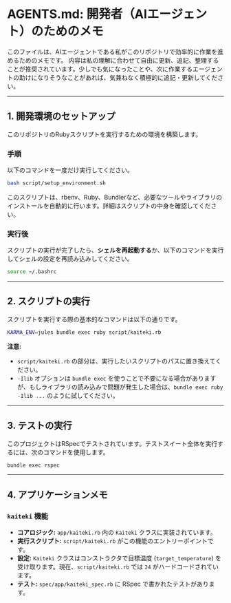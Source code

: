 # AGENTS.md: 開発者（AIエージェント）のためのメモ

このファイルは、AIエージェントである私がこのリポジトリで効率的に作業を進めるためのメモです。
内容は私の理解に合わせて自由に更新、追記、整理することが推奨されています。少しでも気になったことや、次に作業するエージェントの助けになりそうなことがあれば、気兼ねなく積極的に追記・更新してください。

---

## 1. 開発環境のセットアップ

このリポジトリのRubyスクリプトを実行するための環境を構築します。

### 手順

以下のコマンドを一度だけ実行してください。

```bash
bash script/setup_environment.sh
```

このスクリプトは、rbenv、Ruby、Bundlerなど、必要なツールやライブラリのインストールを自動的に行います。詳細はスクリプトの中身を確認してください。

### 実行後

スクリプトの実行が完了したら、**シェルを再起動する**か、以下のコマンドを実行してシェルの設定を再読み込みしてください。

```bash
source ~/.bashrc
```

---

## 2. スクリプトの実行

スクリプトを実行する際の基本的なコマンドは以下の通りです。

```bash
KARMA_ENV=jules bundle exec ruby script/kaiteki.rb
```

**注意:**
- `script/kaiteki.rb` の部分は、実行したいスクリプトのパスに置き換えてください。
- `-Ilib` オプションは `bundle exec` を使うことで不要になる場合がありますが、もしライブラリの読み込みで問題が発生した場合は、`bundle exec ruby -Ilib ...` のように試してください。

---

## 3. テストの実行

このプロジェクトはRSpecでテストされています。テストスイート全体を実行するには、次のコマンドを使用します。

```bash
bundle exec rspec
```

---

## 4. アプリケーションメモ

### `kaiteki` 機能

- **コアロジック:** `app/kaiteki.rb` 内の `Kaiteki` クラスに実装されています。
- **実行スクリプト:** `script/kaiteki.rb` がこの機能のエントリーポイントです。
- **設定:** `Kaiteki` クラスはコンストラクタで目標温度 (`target_temperature`) を受け取ります。現在、`script/kaiteki.rb` では `24` がハードコードされています。
- **テスト:** `spec/app/kaiteki_spec.rb` に RSpec で書かれたテストがあります。

